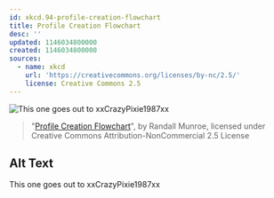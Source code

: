 ```yaml
---
id: xkcd.94-profile-creation-flowchart
title: Profile Creation Flowchart
desc: ''
updated: 1146034800000
created: 1146034800000
sources:
  - name: xkcd
    url: 'https://creativecommons.org/licenses/by-nc/2.5/'
    license: Creative Commons 2.5
---
```

![This one goes out to xxCrazyPixie1987xx](https://imgs.xkcd.com/comics/profile_flowchart.jpg)
> "[Profile Creation Flowchart](https://xkcd.com/94/)", by Randall Munroe, licensed under Creative Commons Attribution-NonCommercial 2.5 License

## Alt Text
This one goes out to xxCrazyPixie1987xx
